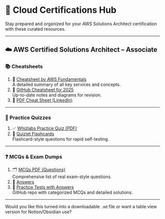 # 🌱 Cloud Certifications Hub

Stay prepared and organized for your AWS Solutions Architect certification with these curated resources.

---

## ☁️ **AWS Certified Solutions Architect – Associate**

### 📚 Cheatsheets
1. 📘 [Cheatsheet by AWS Fundamentals](https://awsfundamentals.com/blog/solutions-architect-associate-exam-cheat-sheet)  
   A detailed summary of all key services and concepts.
2. 📝 [GitHub Cheatsheet for 2025](https://github.com/sv222/AWS-Solutions-Architect-Associate-Exam-2025)  
   Up-to-date notes and diagrams for revision.
3. 📄 [PDF Cheat Sheet (LinkedIn)](https://media.licdn.com/dms/document/media/v2/D4D1FAQEG38GDMFxpKw/feedshare-document-pdf-analyzed/B4DZTr6.bfHwAY-/0/1739124900921?e=1750896000&v=beta&t=iKiTdgYiWcJU2Vt4unQUKULqzE4Udrn3yOwQzyMdRjY)

---

### 🧠 Practice Quizzes
1. ✅ [Whizlabs Practice Quiz (PDF)](https://media.licdn.com/dms/document/media/v2/D4D1FAQEG38GDMFxpKw/feedshare-document-pdf-analyzed/B4DZTr6.bfHwAY-/0/1739124900921?e=1750896000&v=beta&t=iKiTdgYiWcJU2Vt4unQUKULqzE4Udrn3yOwQzyMdRjY)  
2. 🧩 [Quizlet Flashcards](https://quizlet.com/123620854/aws-solutions-architect-associate-test-questions-flash-cards/)  
   Flashcard-style questions for rapid self-testing.

---

### ❓ MCQs & Exam Dumps
1. 🗂️ [MCQs PDF (Questions)](https://github.com/Iamrushabhshahh/AWS-Certified-Solutions-Architect-Associate-SAA-C03-Exam-Dump-With-Solution/blob/main/AWS%20Certified%20Solutions%20Architect%20Associate%20SAA-C03.pdf)  
   Comprehensive list of real exam-style questions.
2. 📜 [Answers](https://github.com/Iamrushabhshahh/AWS-Certified-Solutions-Architect-Associate-SAA-C03-Exam-Dump-With-Solution/blob/main/AWS%20SAA-03%20Solution.txt)  
3. 📘 [Practice Tests with Answers](https://github.com/Ditectrev/AWS-Certified-Solutions-Architect-Associate-SAA-C03-Practice-Tests-Exams-Questions-Answers?tab=readme-ov-file#which-set-of-amazon-s3-features-helps-to-prevent-and-recover-from-accidental-data-loss)  
   GitHub repo with categorized MCQs and detailed solutions.

---

Would you like this turned into a downloadable `.md` file or want a table view version for Notion/Obsidian use?
